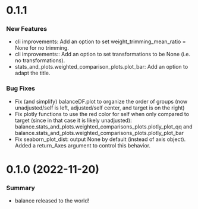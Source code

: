0.1.1
==================
### New Features
- cli improvements: Add an option to set weight_trimming_mean_ratio = None for no trimming.
- cli improvements:: Add an option to set transformations to be None (i.e. no transformations).
- stats_and_plots.weighted_comparison_plots.plot_bar: Add an option to adapt the title.

### Bug Fixes
- Fix (and simplify) balanceDF.plot to organize the order of groups (now unadjusted/self is left, adjusted/self center, and target is on the right)
- Fix plotly functions to use the red color for self when only compared to target (since in that case it is likely unadjusted): balance.stats_and_plots.weighted_comparisons_plots.plotly_plot_qq and balance.stats_and_plots.weighted_comparisons_plots.plotly_plot_bar
- Fix seaborn_plot_dist: output None by default (instead of axis object). Added a return_Axes argument to control this behavior.


0.1.0 (2022-11-20)
==================
### Summary
- balance released to the world!
